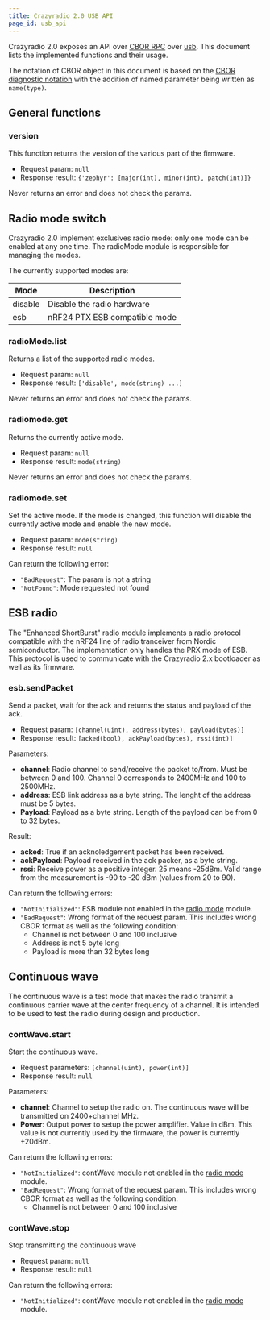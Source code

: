 ```yaml
---
title: Crazyradio 2.0 USB API
page_id: usb_api
---
```


Crazyradio 2.0 exposes an API over [CBOR RPC](CBOR-RPC.md) over [usb](usb-protocol.md).
This document lists the implemented functions and their usage.

The notation of CBOR object in this document is based on the
[CBOR diagnostic notation](https://www.rfc-editor.org/rfc/rfc8949.html#name-diagnostic-notation)
with the addition of named parameter being written as `name(type)`.

## General functions

### version

This function returns the version of the various part of the firmware.

 - Request param: `null`
 - Response result: `{'zephyr': [major(int), minor(int), patch(int)]}`

Never returns an error and does not check the params.

## Radio mode switch

Crazyradio 2.0 implement exclusives radio mode: only one mode can be enabled at
any one time. The radioMode module is responsible for managing the modes.

The currently supported modes are:

| Mode    | Description                   |
|---------|-------------------------------|
| disable | Disable the radio hardware    |
| esb     | nRF24 PTX ESB compatible mode |

### radioMode.list

Returns a list of the supported radio modes.

 - Request param: `null`
 - Response result: `['disable', mode(string) ...]`

Never returns an error and does not check the params.

### radiomode.get

Returns the currently active mode.

 - Request param: `null`
 - Response result: `mode(string)`

Never returns an error and does not check the params.

### radiomode.set

Set the active mode. If the mode is changed, this function will disable the
currently active mode and enable the new mode.

 - Request param: `mode(string)`
 - Response result: `null`

Can return the following error:

 - `"BadRequest"`: The param is not a string
 - `"NotFound"`: Mode requested not found

## ESB radio

The "Enhanced ShortBurst" radio module implements a radio protocol compatible
with the nRF24 line of radio tranceiver from Nordic semiconductor. The
implementation only handles the PRX mode of ESB. This protocol is used to
communicate with the Crazyradio 2.x bootloader as well as its firmware.

### esb.sendPacket

Send a packet, wait for the ack and returns the status and payload of the ack.

 - Request param: `[channel(uint), address(bytes), payload(bytes)]`
 - Response result: `[acked(bool), ackPayload(bytes), rssi(int)]`

Parameters:
 - **channel**: Radio channel to send/receive the packet to/from. Must be between 0 and 100. Channel 0 corresponds to 2400MHz and 100 to 2500MHz.
 - **address**: ESB link address as a byte string. The lenght of the address must be 5 bytes.
 - **Payload**: Payload as a byte string. Length of the payload can be from 0 to 32 bytes.

Result:
 - **acked**: True if an acknoledgement packet has been received.
 - **ackPayload**: Payload received in the ack packer, as a byte string.
 - **rssi**: Receive power as a positive integer. 25 means -25dBm. Valid range from the measurement is -90 to -20 dBm (values from 20 to 90).

Can return the following errors:
 - `"NotInitialized"`: ESB module not enabled in the [radio mode](#radio-mode-switch) module.
 - `"BadRequest"`: Wrong format of the request param. This includes wrong CBOR format as well as the following condition:
    - Channel is not between 0 and 100 inclusive
    - Address is not 5 byte long
    - Payload is more than 32 bytes long

## Continuous wave

The continuous wave is a test mode that makes the radio transmit a continuous carrier wave at the center frequency of a channel.
It is intended to be used to test the radio during design and production.

### contWave.start

Start the continuous wave.

 - Request parameters: `[channel(uint), power(int)]`
 - Response result: `null`

Parameters:
 - **channel**: Channel to setup the radio on. The continuous wave will be transmitted on 2400+channel MHz.
 - **Power**: Output power to setup the power amplifier. Value in dBm. This value is not currently used by the firmware, the power is currently +20dBm.

Can return the following errors:
 - `"NotInitialized"`: contWave module not enabled in the [radio mode](#radio-mode-switch) module.
 - `"BadRequest"`: Wrong format of the request param. This includes wrong CBOR format as well as the following condition:
    - Channel is not between 0 and 100 inclusive

### contWave.stop

Stop transmitting the continuous wave

 - Request param: `null`
 - Response result: `null`

Can return the following errors:
 - `"NotInitialized"`: contWave module not enabled in the [radio mode](#radio-mode-switch) module.
